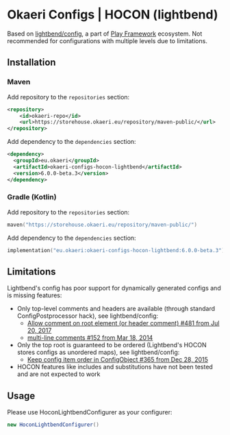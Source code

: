 # Okaeri Configs | HOCON (lightbend)

Based on [lightbend/config](https://github.com/lightbend/config), a part of [Play Framework](https://www.playframework.com/) ecosystem. Not recommended for configurations with multiple levels due to
limitations.

## Installation

### Maven

Add repository to the `repositories` section:

```xml
<repository>
    <id>okaeri-repo</id>
    <url>https://storehouse.okaeri.eu/repository/maven-public/</url>
</repository>
```

Add dependency to the `dependencies` section:

```xml
<dependency>
  <groupId>eu.okaeri</groupId>
  <artifactId>okaeri-configs-hocon-lightbend</artifactId>
  <version>6.0.0-beta.3</version>
</dependency>
```

### Gradle (Kotlin)

Add repository to the `repositories` section:

```kotlin
maven("https://storehouse.okaeri.eu/repository/maven-public/")
```

Add dependency to the `dependencies` section:

```kotlin
implementation("eu.okaeri:okaeri-configs-hocon-lightbend:6.0.0-beta.3")
```

## Limitations

Lightbend's config has poor support for dynamically generated configs and is missing features:

- Only top-level comments and headers are available (through standard ConfigPostprocessor hack), see lightbend/config:
    - [Allow comment on root element (or header comment) #481 from Jul 20, 2017](https://github.com/lightbend/config/issues/481)
    - [multi-line comments #152 from Mar 18, 2014](https://github.com/lightbend/config/issues/152)
- Only the top root is guaranteed to be ordered (Lightbend's HOCON stores configs as unordered maps), see lightbend/config:
    - [Keep config item order in ConfigObject #365 from Dec 28, 2015](https://github.com/lightbend/config/issues/365)
- HOCON features like includes and substitutions have not been tested and are not expected to work

## Usage

Please use HoconLightbendConfigurer as your configurer:

```java
new HoconLightbendConfigurer()
```
